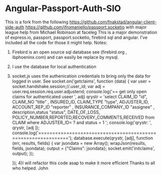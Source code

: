 Angular-Passport-Auth-SIO
=========================
This is a fork from the following
https://github.com/fnakstad/angular-client-side-auth
https://github.com/jfromaniello/passport.socketio
with  major league help from Michael Robinson at faceleg
This is a major demonstration  of express.io,  passport, passport.socketio, firebird sql and angular.
I've included all the code for those it might help.
Notes:
1) Firebird is an open source sql database see (firebird.org , ibphoeninx.com) and can easily be replace by mysql.
2) I use the database for local authentication
3) socket.js uses the authenication credentials to bring only the data for logged in user. See 
    socket.on('getclaims', function (data) {
        var user = socket.handshake.session;//.user_id;
        var adj = user.req.session.req.user.adjusterid;
        console.log('== get only open claims for authenticated useer ', adj)
        qrystr = 'select CLAIM_ID "id", CLAIM_NO "title" , INSURED_ID, CLAIM_TYPE "type", ADJUSTER_ID, ACCOUNT_REP_ID "reporter" , INSURANCE_COMPANY_ID "assignee"  , \
            description,status "status",   DATE_OF_LOSS, POLICY_NUMBER,REPORTED,RECOVERY_COMMENTS,RECEIVED from CLAIM where ADJUSTER_ID= ? and status = 1 ';
        console.log('qrystr: ', qrystr, [adj ]);
        console.log('==============================================================');
        database.execute(qrystr, [adj], function (err, results, fields) {
            var jsondata = new Array();
            wrapJson(results, fields, jsondata);
            output = {"Claims": jsondata};
            socket.emit('initclaims', output);
        });

    });
4)I will refactor this code asap to make it more efficient
Thanks to all who helped.
John

